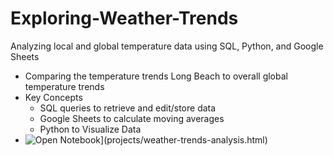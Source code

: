 # Exploring-Weather-Trends
Analyzing local and global temperature data using SQL, Python, and Google Sheets
- Comparing the temperature trends Long Beach to overall global temperature trends
- Key Concepts
  - SQL queries to retrieve and edit/store data
  - Google Sheets to calculate moving averages
  - Python to Visualize Data 
- ![Open Notebook](https://img.shields.io/badge/Jupyter-Open_Notebook-blue?logo=Jupyter)](projects/weather-trends-analysis.html)
